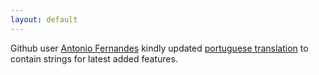 ```yaml
---
layout: default
---
```


Github user [Antonio Fernandes](https://github.com/antoniopaisfernandes) kindly updated [portuguese translation](/features/portuguese.html) to contain strings for latest added features.